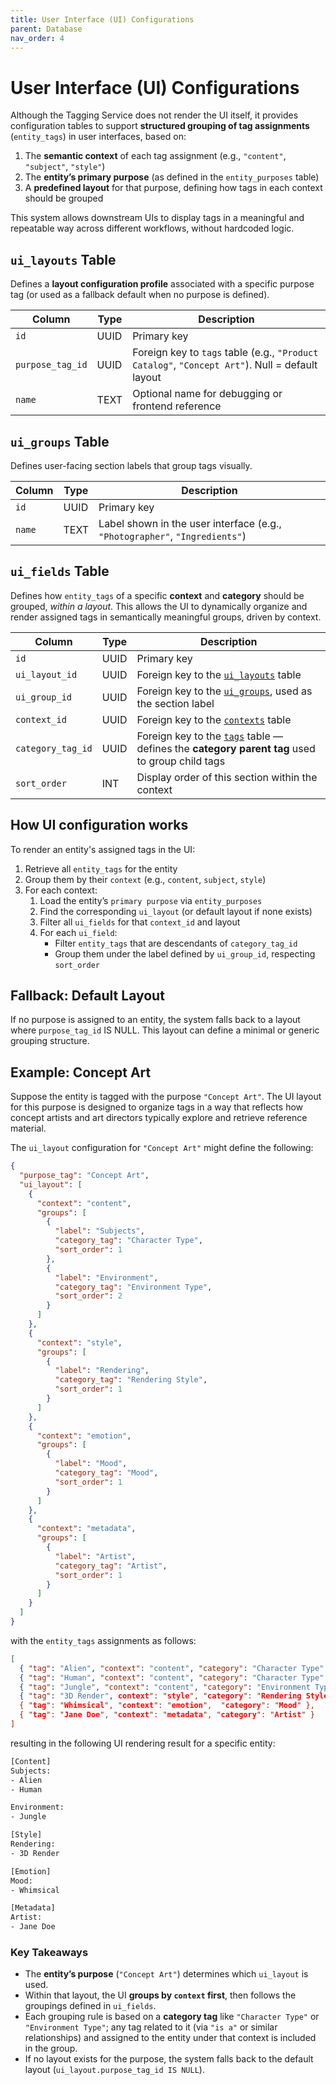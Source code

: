 ```yaml
---
title: User Interface (UI) Configurations
parent: Database
nav_order: 4
---
```

# User Interface (UI) Configurations

Although the Tagging Service does not render the UI itself, it provides configuration tables to support **structured grouping of tag assignments** (`entity_tags`) in user interfaces, based on:

1. The **semantic context** of each tag assignment (e.g., `"content"`, `"subject"`, `"style"`)
2. The **entity’s primary purpose** (as defined in the `entity_purposes` table)
3. A **predefined layout** for that purpose, defining how tags in each context should be grouped

This system allows downstream UIs to display tags in a meaningful and repeatable way across different workflows, without hardcoded logic.

## `ui_layouts` Table

Defines a **layout configuration profile** associated with a specific purpose tag (or used as a fallback default when no purpose is defined).

| Column           | Type | Description                                                                                     |
| ---------------- | ---- | ----------------------------------------------------------------------------------------------- |
| `id`             | UUID | Primary key                                                                                     |
| `purpose_tag_id` | UUID | Foreign key to `tags` table (e.g., `"Product Catalog"`, `"Concept Art"`). Null = default layout |
| `name`           | TEXT | Optional name for debugging or frontend reference                                               |

## `ui_groups` Table

Defines user-facing section labels that group tags visually.

| Column | Type | Description                                                                 |
| ------ | ---- | --------------------------------------------------------------------------- |
| `id`   | UUID | Primary key                                                                 |
| `name` | TEXT | Label shown in the user interface (e.g., `"Photographer"`, `"Ingredients"`) |

## `ui_fields` Table

Defines how `entity_tags` of a specific **context** and **category** should be grouped, *within a layout*. This allows the UI to dynamically organize and render assigned tags in semantically meaningful groups, driven by context.

| Column            | Type | Description                                                                                                            |
| ----------------- | ---- | ---------------------------------------------------------------------------------------------------------------------- |
| `id`              | UUID | Primary key                                                                                                            |
| `ui_layout_id`    | UUID | Foreign key to the [`ui_layouts`](ui_configurations.md#ui_layouts-table) table                                               |
| `ui_group_id`     | UUID | Foreign key to the [`ui_groups`](ui_configurations.md#ui_groups-table), used as the section label                            |
| `context_id`      | UUID | Foreign key to the [`contexts`](ui_configurations.md#contexts) table                                                         |
| `category_tag_id` | UUID | Foreign key to the [`tags`](tags.md#tags-table) table — defines the **category parent tag** used to group child tags |
| `sort_order`      | INT  | Display order of this section within the context                                                                       |

## How UI configuration works

To render an entity's assigned tags in the UI:

1. Retrieve all `entity_tags` for the entity
2. Group them by their `context` (e.g., `content`, `subject`, `style`)
3. For each context:
	1. Load the entity’s `primary purpose` via `entity_purposes`
	2. Find the corresponding `ui_layout` (or default layout if none exists)
	3. Filter all `ui_fields` for that `context_id` and layout
	4. For each `ui_field`:
		- Filter `entity_tags` that are descendants of `category_tag_id`
		- Group them under the label defined by `ui_group_id`, respecting `sort_order`

## Fallback: Default Layout

If no purpose is assigned to an entity, the system falls back to a layout where `purpose_tag_id` IS NULL. This layout can define a minimal or generic grouping structure.

## Example: Concept Art

Suppose the entity is tagged with the purpose `"Concept Art"`. The UI layout for this purpose is designed to organize tags in a way that reflects how concept artists and art directors typically explore and retrieve reference material.

The `ui_layout` configuration for `"Concept Art"` might define the following:

```json
{
  "purpose_tag": "Concept Art",
  "ui_layout": [
    {
      "context": "content",
      "groups": [
        {
          "label": "Subjects",
          "category_tag": "Character Type",
          "sort_order": 1
        },
        {
          "label": "Environment",
          "category_tag": "Environment Type",
          "sort_order": 2
        }
      ]
    },
    {
      "context": "style",
      "groups": [
        {
          "label": "Rendering",
          "category_tag": "Rendering Style",
          "sort_order": 1
        }
      ]
    },
    {
      "context": "emotion",
      "groups": [
        {
          "label": "Mood",
          "category_tag": "Mood",
          "sort_order": 1
        }
      ]
    },
    {
      "context": "metadata",
      "groups": [
        {
          "label": "Artist",
          "category_tag": "Artist",
          "sort_order": 1
        }
      ]
    }
  ]
}
```

with the `entity_tags` assignments as follows:

```json
[
  { "tag": "Alien", "context": "content", "category": "Character Type" },
  { "tag": "Human", "context": "content", "category": "Character Type" },
  { "tag": "Jungle", "context": "content", "category": "Environment Type" },
  { "tag": "3D Render", context": "style", "category": "Rendering Style" },
  { "tag": "Whimsical", "context": "emotion",  "category": "Mood" },
  { "tag": "Jane Doe", "context": "metadata", "category": "Artist" }
]
```

resulting in the following UI rendering result for a specific entity:

```txt
[Content]
Subjects:
- Alien
- Human

Environment:
- Jungle

[Style]
Rendering:
- 3D Render

[Emotion]
Mood:
- Whimsical

[Metadata]
Artist:
- Jane Doe
```

### Key Takeaways

- The **entity’s purpose** (`"Concept Art"`) determines which `ui_layout` is used.
- Within that layout, the UI **groups by `context` first**, then follows the groupings defined in `ui_fields`.
- Each grouping rule is based on a **category tag** like `"Character Type"` or `"Environment Type"`; any tag related to it (via `"is a"` or similar relationships) and assigned to the entity under that context is included in the group.
- If no layout exists for the purpose, the system falls back to the default layout (`ui_layout.purpose_tag_id IS NULL`).
